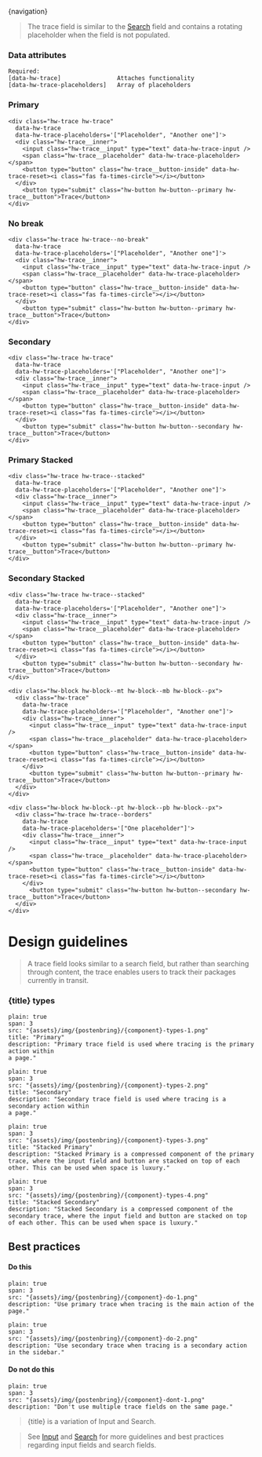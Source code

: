 
{navigation}


> The trace field is similar to the [Search](/Search) field and contains a rotating placeholder when the field is not populated.




### Data attributes
```code
Required:
[data-hw-trace]                Attaches functionality
[data-hw-trace-placeholders]   Array of placeholders
```


### Primary

```html|light,plain,span-4
<div class="hw-trace hw-trace" 
  data-hw-trace 
  data-hw-trace-placeholders='["Placeholder", "Another one"]'>
  <div class="hw-trace__inner">
    <input class="hw-trace__input" type="text" data-hw-trace-input />
    <span class="hw-trace__placeholder" data-hw-trace-placeholder></span>
    <button type="button" class="hw-trace__button-inside" data-hw-trace-reset><i class="fas fa-times-circle"></i></button>
  </div>
    <button type="submit" class="hw-button hw-button--primary hw-trace__button">Trace</button>
</div>
```

### No break

```html|light,plain,span-4
<div class="hw-trace hw-trace--no-break" 
  data-hw-trace 
  data-hw-trace-placeholders='["Placeholder", "Another one"]'>
  <div class="hw-trace__inner">
    <input class="hw-trace__input" type="text" data-hw-trace-input />
    <span class="hw-trace__placeholder" data-hw-trace-placeholder></span>
    <button type="button" class="hw-trace__button-inside" data-hw-trace-reset><i class="fas fa-times-circle"></i></button>
  </div>
    <button type="submit" class="hw-button hw-button--primary hw-trace__button">Trace</button>
</div>
```

### Secondary

```html|light,plain,span-4
<div class="hw-trace hw-trace" 
  data-hw-trace 
  data-hw-trace-placeholders='["Placeholder", "Another one"]'>
  <div class="hw-trace__inner">
    <input class="hw-trace__input" type="text" data-hw-trace-input />
    <span class="hw-trace__placeholder" data-hw-trace-placeholder></span>
    <button type="button" class="hw-trace__button-inside" data-hw-trace-reset><i class="fas fa-times-circle"></i></button>
  </div>
    <button type="submit" class="hw-button hw-button--secondary hw-trace__button">Trace</button>
</div>
```

### Primary Stacked

```html|light,plain,span-4
<div class="hw-trace hw-trace--stacked" 
  data-hw-trace 
  data-hw-trace-placeholders='["Placeholder", "Another one"]'>
  <div class="hw-trace__inner">
    <input class="hw-trace__input" type="text" data-hw-trace-input />
    <span class="hw-trace__placeholder" data-hw-trace-placeholder></span>
    <button type="button" class="hw-trace__button-inside" data-hw-trace-reset><i class="fas fa-times-circle"></i></button>
  </div>
    <button type="submit" class="hw-button hw-button--primary hw-trace__button">Trace</button>
</div>
```

### Secondary Stacked

```html|light,plain,span-4
<div class="hw-trace hw-trace--stacked" 
  data-hw-trace 
  data-hw-trace-placeholders='["Placeholder", "Another one"]'>
  <div class="hw-trace__inner">
    <input class="hw-trace__input" type="text" data-hw-trace-input />
    <span class="hw-trace__placeholder" data-hw-trace-placeholder></span>
    <button type="button" class="hw-trace__button-inside" data-hw-trace-reset><i class="fas fa-times-circle"></i></button>
  </div>
    <button type="submit" class="hw-button hw-button--secondary hw-trace__button">Trace</button>
</div>
```




```html|span-6,responsive,light,plain
<div class="hw-block hw-block--mt hw-block--mb hw-block--px">
  <div class="hw-trace" 
    data-hw-trace 
    data-hw-trace-placeholders='["Placeholder", "Another one"]'>
    <div class="hw-trace__inner">
      <input class="hw-trace__input" type="text" data-hw-trace-input />
      <span class="hw-trace__placeholder" data-hw-trace-placeholder></span>
      <button type="button" class="hw-trace__button-inside" data-hw-trace-reset><i class="fas fa-times-circle"></i></button>
    </div>
      <button type="submit" class="hw-button hw-button--primary hw-trace__button">Trace</button>
  </div>
</div>

<div class="hw-block hw-block--pt hw-block--pb hw-block--px">
  <div class="hw-trace hw-trace--borders" 
    data-hw-trace 
    data-hw-trace-placeholders='["One placeholder"]'>
    <div class="hw-trace__inner">
      <input class="hw-trace__input" type="text" data-hw-trace-input />
      <span class="hw-trace__placeholder" data-hw-trace-placeholder></span>
      <button type="button" class="hw-trace__button-inside" data-hw-trace-reset><i class="fas fa-times-circle"></i></button>
    </div>
      <button type="submit" class="hw-button hw-button--secondary hw-trace__button">Trace</button>
  </div>
</div>

```











# Design guidelines

> A trace field looks similar to a search field, but rather than searching through content, the trace enables users to track their packages currently in transit.





### {title} types
```image
plain: true
span: 3
src: "{assets}/img/{postenbring}/{component}-types-1.png"
title: "Primary"
description: "Primary trace field is used where tracing is the primary action within 
a page."
```
```image
plain: true
span: 3
src: "{assets}/img/{postenbring}/{component}-types-2.png"
title: "Secondary"
description: "Secondary trace field is used where tracing is a secondary action within 
a page."
```
```image
plain: true
span: 3
src: "{assets}/img/{postenbring}/{component}-types-3.png"
title: "Stacked Primary"
description: "Stacked Primary is a compressed component of the primary trace, where the input field and button are stacked on top of each other. This can be used when space is luxury."
```
```image
plain: true
span: 3
src: "{assets}/img/{postenbring}/{component}-types-4.png"
title: "Stacked Secondary"
description: "Stacked Secondary is a compressed component of the secondary trace, where the input field and button are stacked on top of each other. This can be used when space is luxury."
```





## Best practices

#### Do this

```image
plain: true
span: 3
src: "{assets}/img/{postenbring}/{component}-do-1.png"
description: "Use primary trace when tracing is the main action of the page."
```
```image
plain: true
span: 3
src: "{assets}/img/{postenbring}/{component}-do-2.png"
description: "Use secondary trace when tracing is a secondary action in the sidebar."
```

#### Do not do this
  
```image
plain: true
span: 3
src: "{assets}/img/{postenbring}/{component}-dont-1.png"
description: "Don't use multiple trace fields on the same page."
```









> {title} is a variation of Input and Search.

> See [Input](/Input#design-guidelines) and [Search](/Search#design-guidelines) for more guidelines and best practices regarding input fields and search fields.

